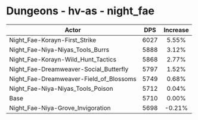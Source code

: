 # Dungeons - hv-as - night_fae
| Actor | DPS | Increase |
|---|:---:|:---:|
|Night_Fae-Korayn-First_Strike|6027|5.55%|
|Night_Fae-Niya-Niyas_Tools_Burrs|5888|3.12%|
|Night_Fae-Korayn-Wild_Hunt_Tactics|5868|2.77%|
|Night_Fae-Dreamweaver-Social_Butterfly|5797|1.52%|
|Night_Fae-Dreamweaver-Field_of_Blossoms|5749|0.68%|
|Night_Fae-Niya-Niyas_Tools_Poison|5712|0.04%|
|Base|5710|0.00%|
|Night_Fae-Niya-Grove_Invigoration|5698|-0.21%|
